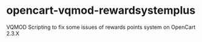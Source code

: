 # opencart-vqmod-rewardsystemplus
VQMOD Scripting to fix some issues of rewards points system on OpenCart 2.3.X 
